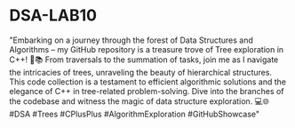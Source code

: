 # DSA-LAB10
"Embarking on a journey through the forest of Data Structures and Algorithms – my GitHub repository is a treasure trove of Tree exploration in C++! 🌳📚 From traversals to the summation of tasks, join me as I navigate the intricacies of trees, unraveling the beauty of hierarchical structures. This code collection is a testament to efficient algorithmic solutions and the elegance of C++ in tree-related problem-solving. Dive into the branches of the codebase and witness the magic of data structure exploration. 💻🌐 #DSA #Trees #CPlusPlus #AlgorithmExploration #GitHubShowcase"
